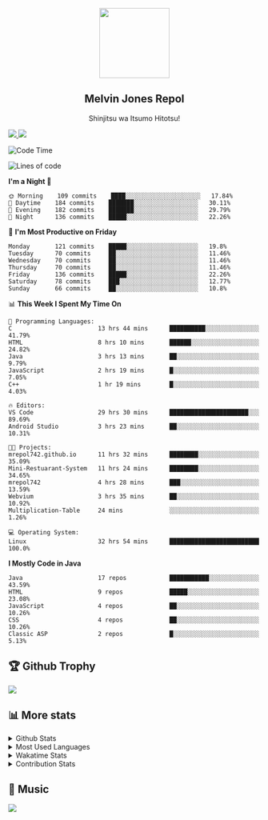 <p align="center">
<a href="https://mrepol742.github.io">
  <img width="140" src="https://github.com/mrepol742/mrepol742/detective-detective-conan.gif?raw=true" /> 
  </a> 
  <h2 align="center">Melvin Jones Repol</h2>
  <p align="center">Shinjitsu wa Itsumo Hitotsu!</p>
</p>

  <a href="https://mrepol742.github.io">
    <img src="https://enibdhv97zm33sz.m.pipedream.net"/> 
  </a>
<a href="https://mrepol742.github.io">
    <img src="https://visitor-badge.glitch.me/badge?page_id=mrepol742"/> 
  </a>  

<!--START_SECTION:waka-->
![Code Time](http://img.shields.io/badge/Code%20Time-276%20hrs%2059%20mins-blue)

![Lines of code](https://img.shields.io/badge/From%20Hello%20World%20I%27ve%20Written-170%20Thousand%20lines%20of%20code-blue)

**I'm a Night 🦉** 

```text
🌞 Morning    109 commits    ████░░░░░░░░░░░░░░░░░░░░░   17.84% 
🌆 Daytime    184 commits    ███████░░░░░░░░░░░░░░░░░░   30.11% 
🌃 Evening    182 commits    ███████░░░░░░░░░░░░░░░░░░   29.79% 
🌙 Night      136 commits    █████░░░░░░░░░░░░░░░░░░░░   22.26%

```
📅 **I'm Most Productive on Friday** 

```text
Monday       121 commits    █████░░░░░░░░░░░░░░░░░░░░   19.8% 
Tuesday      70 commits     ██░░░░░░░░░░░░░░░░░░░░░░░   11.46% 
Wednesday    70 commits     ██░░░░░░░░░░░░░░░░░░░░░░░   11.46% 
Thursday     70 commits     ██░░░░░░░░░░░░░░░░░░░░░░░   11.46% 
Friday       136 commits    █████░░░░░░░░░░░░░░░░░░░░   22.26% 
Saturday     78 commits     ███░░░░░░░░░░░░░░░░░░░░░░   12.77% 
Sunday       66 commits     ██░░░░░░░░░░░░░░░░░░░░░░░   10.8%

```


📊 **This Week I Spent My Time On** 

```text
💬 Programming Languages: 
C                        13 hrs 44 mins      ██████████░░░░░░░░░░░░░░░   41.79% 
HTML                     8 hrs 10 mins       ██████░░░░░░░░░░░░░░░░░░░   24.82% 
Java                     3 hrs 13 mins       ██░░░░░░░░░░░░░░░░░░░░░░░   9.79% 
JavaScript               2 hrs 19 mins       █░░░░░░░░░░░░░░░░░░░░░░░░   7.05% 
C++                      1 hr 19 mins        █░░░░░░░░░░░░░░░░░░░░░░░░   4.03%

🔥 Editors: 
VS Code                  29 hrs 30 mins      ██████████████████████░░░   89.69% 
Android Studio           3 hrs 23 mins       ██░░░░░░░░░░░░░░░░░░░░░░░   10.31%

🐱‍💻 Projects: 
mrepol742.github.io      11 hrs 32 mins      ████████░░░░░░░░░░░░░░░░░   35.09% 
Mini-Restuarant-System   11 hrs 24 mins      ████████░░░░░░░░░░░░░░░░░   34.65% 
mrepol742                4 hrs 28 mins       ███░░░░░░░░░░░░░░░░░░░░░░   13.59% 
Webvium                  3 hrs 35 mins       ██░░░░░░░░░░░░░░░░░░░░░░░   10.92% 
Multiplication-Table     24 mins             ░░░░░░░░░░░░░░░░░░░░░░░░░   1.26%

💻 Operating System: 
Linux                    32 hrs 54 mins      █████████████████████████   100.0%

```

**I Mostly Code in Java** 

```text
Java                     17 repos            ███████████░░░░░░░░░░░░░░   43.59% 
HTML                     9 repos             █████░░░░░░░░░░░░░░░░░░░░   23.08% 
JavaScript               4 repos             ██░░░░░░░░░░░░░░░░░░░░░░░   10.26% 
CSS                      4 repos             ██░░░░░░░░░░░░░░░░░░░░░░░   10.26% 
Classic ASP              2 repos             █░░░░░░░░░░░░░░░░░░░░░░░░   5.13%

```



<!--END_SECTION:waka-->


<p>
<h2>🏆 Github Trophy </h2>
<a href="https://mrepol742.github.io">
<img src="https://github-profile-trophy.vercel.app/?username=mrepol742">
</a>
</p>

<p>
<h2>📊 More stats</h2>
<details>
  <summary>Github Stats</summary>
  <br>
  <a href="https://mrepol742.github.io">
  <img src="https://github-readme-stats.vercel.app/api?username=mrepol742&show_icons=true&include_all_commits=true&&count_private=true">
</a>
</details>

<details>
  <summary>Most Used Languages</summary>
  <br>
 <a href="https://mrepol742.github.io">
<img src="https://github-readme-stats.vercel.app/api/top-langs/?username=mrepol742&layout=compact&include_all_commits=true&&count_private=true&langs_count=20">
</a>
</details>

<details>
  <summary>Wakatime Stats</summary>
  <br>
<a href="https://mrepol742.github.io">
<img src="https://github-readme-stats.vercel.app/api/wakatime?username=mrepol742&layout=compact">
</a>
</details>

<details>
  <summary>Contribution Stats</summary>
  <br>
<a href="https://mrepol742.github.io">
<img src="https://github-readme-streak-stats.herokuapp.com/?user=mrepol742">
</a>
</p>
</details>



<p>
<h2>🎵 Music </h2>
<a href="https://mrepol742.github.io">
<img src="https://spotify-recently-played-readme.vercel.app/api?user=7xx9e7hwq1qyown0m4ut78pcz">
</a>
</p>